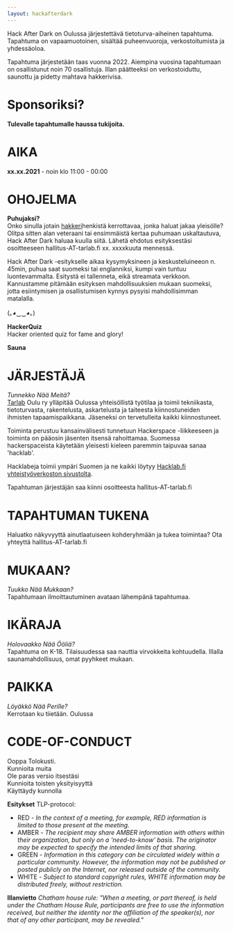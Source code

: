 ```yaml
---
layout: hackafterdark
---
```

Hack After Dark on Oulussa järjestettävä tietoturva-aiheinen tapahtuma. Tapahtuma on vapaamuotoinen, sisältää puheenvuoroja, verkostoitumista ja yhdessäoloa.

Tapahtuma järjestetään taas vuonna 2022. Aiempina vuosina tapahtumaan on osallistunut noin 70 osallistuja. Illan päätteeksi on verkostoiduttu, saunottu ja pidetty mahtava hakkerivisa.

# Sponsoriksi?
**Tulevalle tapahtumalle haussa tukijoita.**

# AIKA
**xx.xx.2021** - noin klo 11:00 - 00:00

# OHOJELMA

**Puhujaksi?**  
Onko sinulla jotain [hakkeri](https://fi.wikipedia.org/wiki/Hakkeri#Hakkeri-sana)henkistä kerrottavaa, jonka haluat jakaa yleisölle? Olitpa sitten alan veteraani tai ensimmäistä kertaa puhumaan uskaltautuva, Hack After Dark haluaa kuulla siitä. Lähetä ehdotus esityksestäsi osoitteeseen hallitus-AT-tarlab.fi xx. xxxxkuuta mennessä.

Hack After Dark -esitykselle aikaa kysymyksineen ja keskusteluineeon n. 45min, puhua saat suomeksi tai englanniksi, kumpi vain tuntuu luontevammalta. Esitystä ei tallenneta, eikä streamata verkkoon. Kannustamme pitämään esityksen mahdollisuuksien mukaan suomeksi, jotta esiintymisen ja osallistumisen kynnys pysyisi mahdollisimman matalalla.

(｡◕‿‿◕｡)

**HackerQuiz**  
Hacker oriented quiz for fame and glory!

**Sauna**

# JÄRJESTÄJÄ
*Tunnekko Nää Meitä?*  
[Tarlab](http://tarlab.fi/) Oulu ry ylläpitää Oulussa yhteisöllistä työtilaa ja toimii tekniikasta, tietoturvasta, rakentelusta, askartelusta ja taiteesta kiinnostuneiden ihmisten tapaamispaikkana. Jäseneksi on tervetulleita kaikki kiinnostuneet.

Toiminta perustuu kansainvälisesti tunnetuun Hackerspace -liikkeeseen ja toiminta on pääosin jäsenten itsensä rahoittamaa. Suomessa hackerspaceista käytetään yleisesti kieleen paremmin taipuvaa sanaa 'hacklab'.

Hacklabeja toimii ympäri Suomen ja ne kaikki löytyy [Hacklab.fi yhteistyöverkoston sivustolta](https://hacklab.fi/).

Tapahtuman järjestäjän saa kiinni osoitteesta hallitus-AT-tarlab.fi

# TAPAHTUMAN TUKENA
Haluatko näkyvyyttä ainutlaatuiseen kohderyhmään ja tukea toimintaa?
Ota yhteyttä hallitus-AT-tarlab.fi

# MUKAAN?
*Tuukko Nää Mukkaan?*  
Tapahtumaan ilmoittautuminen avataan lähempänä tapahtumaa.

# IKÄRAJA
*Holovaakko Nää Ööliä?*  
Tapahtuma on K-18.
Tilaisuudessa saa nauttia virvokkeita kohtuudella.
Illalla saunamahdollisuus, omat pyyhkeet mukaan.

# PAIKKA
*Löyäkkö Nää Perille?*  
Kerrotaan ku tiietään.
Oulussa


# CODE-OF-CONDUCT
Ooppa Tolokusti.  
Kunnioita muita  
Ole paras versio itsestäsi  
Kunnioita toisten yksityisyyttä  
Käyttäydy kunnolla  

**Esitykset**
TLP-protocol:
- RED - *In the context of a meeting, for example, RED information is limited to those present at the meeting.*
- AMBER - *The recipient may share AMBER information with others within their organization, but only on a ‘need-to-know’ basis. The originator may be expected to specify the intended limits of that sharing.*
- GREEN - *Information in this category can be circulated widely within a particular community. However, the information may not be published or posted publicly on the Internet, nor released outside of the community.*
- WHITE  - *Subject to standard copyright rules, WHITE information may be distributed freely, without restriction.*

**Illanvietto**
*Chatham house rule: "When a meeting, or part thereof, is held under the Chatham House Rule, participants are free to use the information received, but neither the identity nor the affiliation of the speaker(s), nor that of any other participant, may be revealed."*
